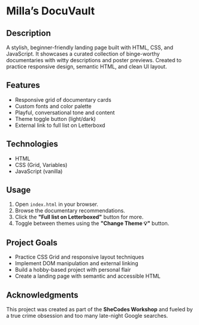 # Milla’s DocuVault

## Description
A stylish, beginner-friendly landing page built with HTML, CSS, and JavaScript. It showcases a curated collection of binge-worthy documentaries with witty descriptions and poster previews. Created to practice responsive design, semantic HTML, and clean UI layout.

## Features
- Responsive grid of documentary cards
- Custom fonts and color palette
- Playful, conversational tone and content
- Theme toggle button (light/dark)
- External link to full list on Letterboxd

## Technologies
- HTML
- CSS (Grid, Variables)
- JavaScript (vanilla)

## Usage
1. Open `index.html` in your browser.
2. Browse the documentary recommendations.
3. Click the **"Full list on Letterboxed"** button for more.
4. Toggle between themes using the **"Change Theme 💡"** button.

## Project Goals
- Practice CSS Grid and responsive layout techniques
- Implement DOM manipulation and external linking
- Build a hobby-based project with personal flair
- Create a landing page with semantic and accessible HTML

## Acknowledgments
This project was created as part of the **SheCodes Workshop** and fueled by a true crime obsession and too many late-night Google searches.
